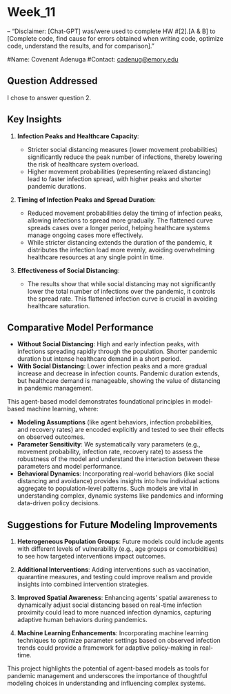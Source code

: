 # Week_11

– “Disclaimer: [Chat-GPT] was/were used to complete
HW #[2].[A & B] to [Complete code, find cause for errors obtained when writing code, optimize code, understand the results, and for comparison].”


#Name: Covenant Adenuga
#Contact: cadenug@emory.edu

## Question Addressed
I chose to answer question 2.

## Key Insights

1. **Infection Peaks and Healthcare Capacity**:
   - Stricter social distancing measures (lower movement probabilities) significantly reduce the peak number of infections, thereby lowering the risk of healthcare system overload.
   - Higher movement probabilities (representing relaxed distancing) lead to faster infection spread, with higher peaks and shorter pandemic durations.

2. **Timing of Infection Peaks and Spread Duration**:
   - Reduced movement probabilities delay the timing of infection peaks, allowing infections to spread more gradually. The flattened curve spreads cases over a longer period, helping healthcare systems manage ongoing cases more effectively.
   - While stricter distancing extends the duration of the pandemic, it distributes the infection load more evenly, avoiding overwhelming healthcare resources at any single point in time.

3. **Effectiveness of Social Distancing**:
   - The results show that while social distancing may not significantly lower the total number of infections over the pandemic, it controls the spread rate. This flattened infection curve is crucial in avoiding healthcare saturation.


## Comparative Model Performance

- **Without Social Distancing**: High and early infection peaks, with infections spreading rapidly through the population. Shorter pandemic duration but intense healthcare demand in a short period.
- **With Social Distancing**: Lower infection peaks and a more gradual increase and decrease in infection counts. Pandemic duration extends, but healthcare demand is manageable, showing the value of distancing in pandemic management.

This agent-based model demonstrates foundational principles in model-based machine learning, where:
- **Modeling Assumptions** (like agent behaviors, infection probabilities, and recovery rates) are encoded explicitly and tested to see their effects on observed outcomes.
- **Parameter Sensitivity**: We systematically vary parameters (e.g., movement probability, infection rate, recovery rate) to assess the robustness of the model and understand the interaction between these parameters and model performance.
- **Behavioral Dynamics**: Incorporating real-world behaviors (like social distancing and avoidance) provides insights into how individual actions aggregate to population-level patterns. Such models are vital in understanding complex, dynamic systems like pandemics and informing data-driven policy decisions.

## Suggestions for Future Modeling Improvements

1. **Heterogeneous Population Groups**: Future models could include agents with different levels of vulnerability (e.g., age groups or comorbidities) to see how targeted interventions impact outcomes.
   
2. **Additional Interventions**: Adding interventions such as vaccination, quarantine measures, and testing could improve realism and provide insights into combined intervention strategies.

3. **Improved Spatial Awareness**: Enhancing agents’ spatial awareness to dynamically adjust social distancing based on real-time infection proximity could lead to more nuanced infection dynamics, capturing adaptive human behaviors during pandemics.

4. **Machine Learning Enhancements**: Incorporating machine learning techniques to optimize parameter settings based on observed infection trends could provide a framework for adaptive policy-making in real-time.

This project highlights the potential of agent-based models as tools for pandemic management and underscores the importance of thoughtful modeling choices in understanding and influencing complex systems.
